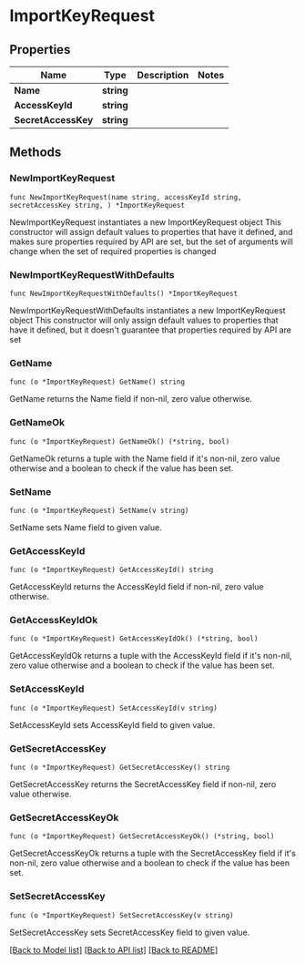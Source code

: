 # ImportKeyRequest

## Properties

Name | Type | Description | Notes
------------ | ------------- | ------------- | -------------
**Name** | **string** |  | 
**AccessKeyId** | **string** |  | 
**SecretAccessKey** | **string** |  | 

## Methods

### NewImportKeyRequest

`func NewImportKeyRequest(name string, accessKeyId string, secretAccessKey string, ) *ImportKeyRequest`

NewImportKeyRequest instantiates a new ImportKeyRequest object
This constructor will assign default values to properties that have it defined,
and makes sure properties required by API are set, but the set of arguments
will change when the set of required properties is changed

### NewImportKeyRequestWithDefaults

`func NewImportKeyRequestWithDefaults() *ImportKeyRequest`

NewImportKeyRequestWithDefaults instantiates a new ImportKeyRequest object
This constructor will only assign default values to properties that have it defined,
but it doesn't guarantee that properties required by API are set

### GetName

`func (o *ImportKeyRequest) GetName() string`

GetName returns the Name field if non-nil, zero value otherwise.

### GetNameOk

`func (o *ImportKeyRequest) GetNameOk() (*string, bool)`

GetNameOk returns a tuple with the Name field if it's non-nil, zero value otherwise
and a boolean to check if the value has been set.

### SetName

`func (o *ImportKeyRequest) SetName(v string)`

SetName sets Name field to given value.


### GetAccessKeyId

`func (o *ImportKeyRequest) GetAccessKeyId() string`

GetAccessKeyId returns the AccessKeyId field if non-nil, zero value otherwise.

### GetAccessKeyIdOk

`func (o *ImportKeyRequest) GetAccessKeyIdOk() (*string, bool)`

GetAccessKeyIdOk returns a tuple with the AccessKeyId field if it's non-nil, zero value otherwise
and a boolean to check if the value has been set.

### SetAccessKeyId

`func (o *ImportKeyRequest) SetAccessKeyId(v string)`

SetAccessKeyId sets AccessKeyId field to given value.


### GetSecretAccessKey

`func (o *ImportKeyRequest) GetSecretAccessKey() string`

GetSecretAccessKey returns the SecretAccessKey field if non-nil, zero value otherwise.

### GetSecretAccessKeyOk

`func (o *ImportKeyRequest) GetSecretAccessKeyOk() (*string, bool)`

GetSecretAccessKeyOk returns a tuple with the SecretAccessKey field if it's non-nil, zero value otherwise
and a boolean to check if the value has been set.

### SetSecretAccessKey

`func (o *ImportKeyRequest) SetSecretAccessKey(v string)`

SetSecretAccessKey sets SecretAccessKey field to given value.



[[Back to Model list]](../README.md#documentation-for-models) [[Back to API list]](../README.md#documentation-for-api-endpoints) [[Back to README]](../README.md)


